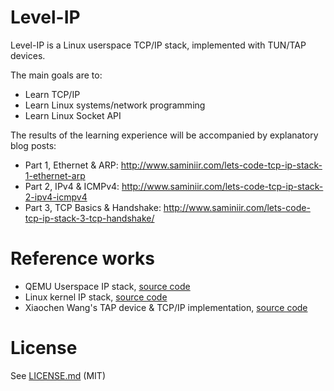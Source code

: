 # Level-IP

Level-IP is a Linux userspace TCP/IP stack, implemented with TUN/TAP devices.

The main goals are to:
* Learn TCP/IP
* Learn Linux systems/network programming
* Learn Linux Socket API

The results of the learning experience will be accompanied by explanatory blog posts:

- Part 1, Ethernet & ARP: http://www.saminiir.com/lets-code-tcp-ip-stack-1-ethernet-arp
- Part 2, IPv4 & ICMPv4: http://www.saminiir.com/lets-code-tcp-ip-stack-2-ipv4-icmpv4
- Part 3, TCP Basics & Handshake: http://www.saminiir.com/lets-code-tcp-ip-stack-3-tcp-handshake/

# Reference works

* QEMU Userspace IP stack, [source code](http://git.qemu.org/?p=qemu.git;a=tree;f=slirp;h=d3a7ee58fa839b55f8cbcc5aa4800db19afac75e;hb=HEAD)
* Linux kernel IP stack, [source code](https://git.kernel.org/cgit/linux/kernel/git/torvalds/linux.git/tree/net/ipv4)
* Xiaochen Wang's TAP device & TCP/IP implementation, [source code](https://github.com/chobits/tapip)

# License

See [LICENSE.md](LICENSE.md) (MIT)
